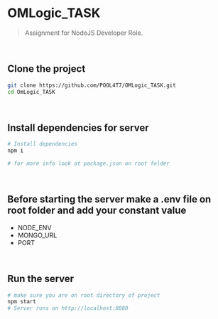 # OMLogic_TASK

> Assignment for NodeJS Developer Role.

<br >

## Clone the project

```bash
git clone https://github.com/POOL4T7/OMLogic_TASK.git
cd OmLogic_TASK
```

<br>

## Install dependencies for server

```bash
# Install dependencies
npm i

# for more info look at package.json on root folder
```

<br>

## Before starting the server make a .env file on root folder and add your constant value

- NODE_ENV
- MONGO_URL
- PORT

<br>

## Run the server

```bash
# make sure you are on root directory of project
npm start
# Server runs on http://localhost:8080

```
